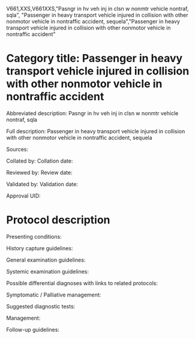 V661,XXS,V661XXS,"Pasngr in hv veh inj in clsn w nonmtr vehicle nontraf, sqla", "Passenger in heavy transport vehicle injured in collision with other nonmotor vehicle in nontraffic accident, sequela","Passenger in heavy transport vehicle injured in collision with other nonmotor vehicle in nontraffic accident"
# Category title: Passenger in heavy transport vehicle injured in collision with other nonmotor vehicle in nontraffic accident

Abbreviated description: Pasngr in hv veh inj in clsn w nonmtr vehicle nontraf, sqla

Full description: Passenger in heavy transport vehicle injured in collision with other nonmotor vehicle in nontraffic accident, sequela

Sources:

Collated by:
Collation date:

Reviewed by:
Review date:

Validated by:
Validation date:

Approval UID:

# Protocol description

Presenting conditions:

History capture guidelines:

General examination guidelines:

Systemic examination guidelines:

Possible differential diagnoses with links to related protocols:

Symptomatic / Palliative management:

Suggested diagnostic tests:

Management:

Follow-up guidelines:
